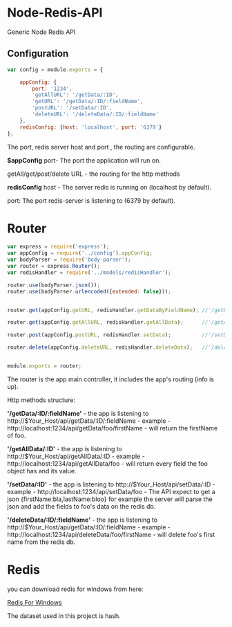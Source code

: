 # Node-Redis-API
Generic Node Redis API

## Configuration

```javascript
var config = module.exports = {

    appConfig: {
        port: '1234',
        'getAllURL': '/getData/:ID',
        'getURL': '/getData/:ID/:fieldName',
        'postURL': '/setData/:ID',
        'deleteURL': '/deleteData/:ID/:fieldName'
    },
    redisConfig: {host: 'localhost', port: '6379'}
};
```

The port, redis server host and port , the routing are configurable.

**$appConfig**
port- The port the application will run on.

getAll/get/post/delete URL - the routing for the http methods

 **redisConfig**
 host - The server redis is running on (localhost by default).

 port: The port redis-server is listening to (6379 by default).

 Router
======

 ```javascript
 var express = require('express');
 var appConfig = require('../config').appConfig;
 var bodyParser = require('body-parser');
 var router = express.Router();
 var redisHandler = require('../models/redisHandler');

 router.use(bodyParser.json());
 router.use(bodyParser.urlencoded({extended: false}));


 router.get(appConfig.getURL, redisHandler.getDataByFieldName); //'/getData/:ID/:fieldName'

 router.get(appConfig.getAllURL, redisHandler.getAllData);      //'/getAllData/:ID'

 router.post(appConfig.postURL, redisHandler.setData);          //'/setData/:ID'

 router.delete(appConfig.deleteURL, redisHandler.deleteData);   //'/deleteData/:ID'


 module.exports = router;
 ```

 The router is the app main controller, it includes the app's routing (info is up).

 Http methods structure:

 **'/getData/:ID/:fieldName'** - the app is listening to http://$Your_Host/api/getData/:ID/:fieldName - example - http://localhost:1234/api/getData/foo/firstName - will return the firstName of foo.

**'/getAllData/:ID'** - the app is listening to http://$Your_Host/api/getAllData/:ID - example - http://localhost:1234/api/getAllData/foo - will return every field the foo object has and its value.

 **'/setData/:ID'** - the app is listening to http://$Your_Host/api/setData/:ID - example - http://localhost:1234/api/setData/foo - The API expect to get a json {firstName:bla,lastName:bloo} for example the server will parse the json and add the fields to foo's data on the redis db.

 **'/deleteData/:ID/:fieldName'** - the app is listening to http://$Your_Host/api/getData/:ID/:fieldName - example - http://localhost:1234/api/deleteData/foo/firstName - will delete foo's first name from the redis db.


 Redis
 ======



 you can download redis for windows from here:

 [Redis For Windows](https://github.com/rgl/redis/downloads)

 The dataset used in this project is hash.
